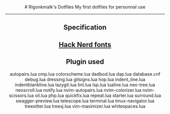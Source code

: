 <div align="center">
   # Rigonkmalk's Dotfiles
   My first dotfiles for personnal use

   ---

   ## Specification
   [Hack Nerd fonts](https://www.nerdfonts.com/font-downloads)
   ---

   ## Plugin used

   autopairs.lua
   cmp.lua
   colorscheme.lua
   dadbod.lua
   dap.lua
   database.cnf
   debug.lua
   dressing.lua
   gitsigns.lua
   hop.lua
   indent_line.lua
   indentblankline.lua
   lazygit.lua
   lint.lua
   lsp.lua
   lualine.lua
   neo-tree.lua
   neoscroll.lua
   notify.lua
   nvim-autopairs.lua
   nvim-colorizer.lua
   nvim-scissors.lua
   oil.lua
   php.lua
   quickfix.lua
   repeat.lua
   starter.lua
   surround.lua
   swagger-preview.lua
   telescope.lua
   terminal.lua
   tmux-navigator.lua
   treesitter.lua
   treesj.lua
   vim-maximizer.lua
   whitespaces.lua
</div>
